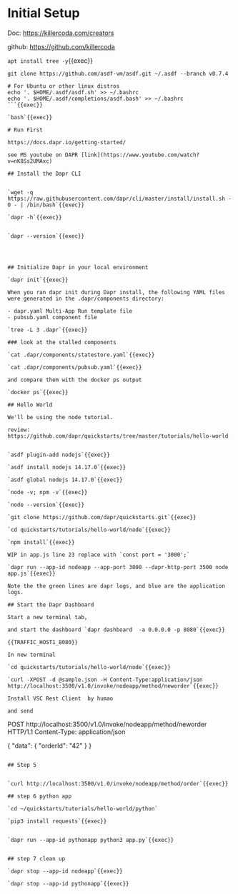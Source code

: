 
# Initial Setup

Doc: https://killercoda.com/creators

github: https://github.com/killercoda

`apt install tree -y`{{exec}}

```
git clone https://github.com/asdf-vm/asdf.git ~/.asdf --branch v0.7.4

# For Ubuntu or other linux distros
echo '. $HOME/.asdf/asdf.sh' >> ~/.bashrc
echo '. $HOME/.asdf/completions/asdf.bash' >> ~/.bashrc
```{{exec}}

`bash`{{exec}}

# Run First

https://docs.dapr.io/getting-started/

see MS youtube on DAPR [link](https://www.youtube.com/watch?v=nK8Ss2UMAxc)

## Install the Dapr CLI


`wget -q https://raw.githubusercontent.com/dapr/cli/master/install/install.sh -O - | /bin/bash`{{exec}}

`dapr -h`{{exec}}


`dapr --version`{{exec}}




## Initialize Dapr in your local environment

`dapr init`{{exec}}

When you ran dapr init during Dapr install, the following YAML files were generated in the .dapr/components directory:

- dapr.yaml Multi-App Run template file
- pubsub.yaml component file

`tree -L 3 .dapr`{{exec}}

### look at the stalled components

`cat .dapr/components/statestore.yaml`{{exec}}

`cat .dapr/components/pubsub.yaml`{{exec}}

and compare them with the docker ps output

`docker ps`{{exec}}

## Hello World

We'll be using the node tutorial.

review: https://github.com/dapr/quickstarts/tree/master/tutorials/hello-world


`asdf plugin-add nodejs`{{exec}}

`asdf install nodejs 14.17.0`{{exec}}

`asdf global nodejs 14.17.0`{{exec}}

`node -v; npm -v`{{exec}}

`node --version`{{exec}}

`git clone https://github.com/dapr/quickstarts.git`{{exec}}

`cd quickstarts/tutorials/hello-world/node`{{exec}}

`npm install`{{exec}}

WIP in app.js line 23 replace with `const port = '3000';`

`dapr run --app-id nodeapp --app-port 3000 --dapr-http-port 3500 node app.js`{{exec}}

Note the the green lines are dapr logs, and blue are the application logs.

## Start the Dapr Dashboard

Start a new terminal tab,

and start the dashboard `dapr dashboard  -a 0.0.0.0 -p 8080`{{exec}}

{{TRAFFIC_HOST1_8080}}

In new terminal

`cd quickstarts/tutorials/hello-world/node`{{exec}}

`curl -XPOST -d @sample.json -H Content-Type:application/json http://localhost:3500/v1.0/invoke/nodeapp/method/neworder`{{exec}}

Install VSC Rest Client  by humao

and send

```
POST http://localhost:3500/v1.0/invoke/nodeapp/method/neworder HTTP/1.1
Content-Type: application/json

{
  "data": {
    "orderId": "42"
  }
}
```

## Step 5


`curl http://localhost:3500/v1.0/invoke/nodeapp/method/order`{{exec}}

## step 6 python app

`cd ~/quickstarts/tutorials/hello-world/python`

`pip3 install requests`{{exec}}


`dapr run --app-id pythonapp python3 app.py`{{exec}}


## step 7 clean up

`dapr stop --app-id nodeapp`{{exec}}

`dapr stop --app-id pythonapp`{{exec}}

